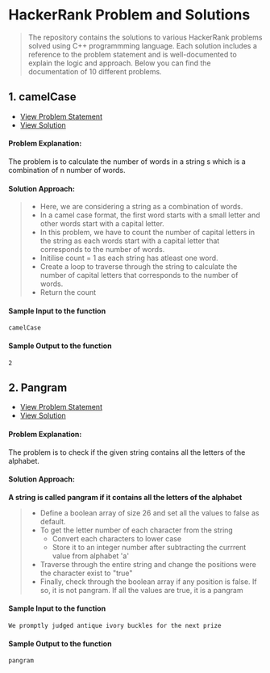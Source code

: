 # HackerRank Problem and Solutions

> The repository contains the solutions to various HackerRank problems solved using C++ programmming language. Each solution includes a reference to the problem statement and is well-documented to explain the logic and approach. Below you can find the documentation of 10 different problems.

## 1. camelCase

- [View Problem Statement](https://www.hackerrank.com/challenges/3d-surface-area/problem](https://www.hackerrank.com/challenges/camelcase/problem?isFullScreen=true))
- [View Solution](./camelCase.cpp) 

#### Problem Explanation:
The problem is to calculate the number of words in a string s which is a combination of n number of words.

#### Solution Approach:
> - Here, we are considering a string as a combination of words.
> - In a camel case format, the first word starts with a small letter and other words start with a capital letter.
> - In this problem, we have to count the number of capital letters in the string as each words start with a capital letter that corresponds to the number of words.
> - Initilise count = 1 as each string has atleast one word.
> - Create a loop to traverse through the string to calculate the number of capital letters that corresponds to the number of words.
> - Return the count 

#### Sample Input to the function
```
camelCase
```

#### Sample Output to the function
```
2
```
## 2. Pangram

- [View Problem Statement](https://www.hackerrank.com/challenges/pangrams/problem?isFullScreen=true)
- [View Solution](./pangrams.cpp) 

#### Problem Explanation:
The problem is to check if the given string contains all the letters of the alphabet.

#### Solution Approach:
**A string is called pangram if it contains all the letters of the alphabet**
> - Define a boolean array of size 26 and set all the values to false as default.
> - To get the letter number of each character from the string
>   - Convert each characters to lower case
>   - Store it to an integer number after subtracting the currrent value from alphabet 'a'
> - Traverse through the entire string and change the positions were the character exist to "true"
> - Finally, check through the boolean array if any position is false. If so, it is not pangram. If all the values are true, it is a pangram

#### Sample Input to the function
```
We promptly judged antique ivory buckles for the next prize
```

#### Sample Output to the function
```
pangram
```
